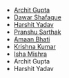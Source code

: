 - [Archit Gupta](https://github.com/i-archit-gupta) 
- [Dawar Shafaque](https://github.com/dawar-shafaque)
- [Harshit Yadav](https://github.com/CodeMaster17)
- [Pranshu Sarthak](https://github.com/pranshusarthak)
- [Amaan Bhati](https://github.com/amaan-bhati)
- [Krishna Kumar](https://github.com/krishna8421)
- [Isha Mishra](https://github.com/imishaa)
- Archit Gupta
- Harshit Yadav